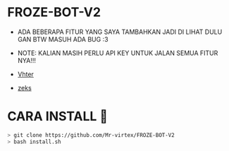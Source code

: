 # FROZE-BOT-V2

* ADA BEBERAPA FITUR YANG SAYA TAMBAHKAN JADI DI
LIHAT DULU GAN BTW MASUH ADA BUG :3

* NOTE:
KALIAN MASIH PERLU API KEY UNTUK JALAN SEMUA FITUR NYA!!!
* [Vhter](https://vhtear.com)
* [zeks](https://api.zeks.xyz/api)

# CARA INSTALL 🤔
```bash
> git clone https://github.com/Mr-virtex/FROZE-BOT-V2
> bash install.sh

